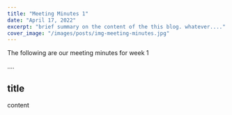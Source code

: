 ```yaml
---
title: "Meeting Minutes 1"
date: "April 17, 2022"
excerpt: "brief summary on the content of the this blog. whatever...."
cover_image: "/images/posts/img-meeting-minutes.jpg"
---
```


The following are our meeting minutes for week 1

....

## title

content
